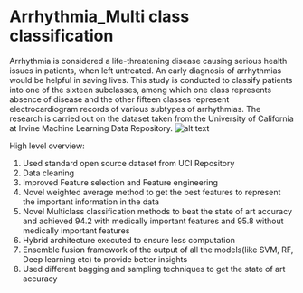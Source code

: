 # Arrhythmia_Multi class classification

Arrhythmia is considered a life-threatening disease causing serious health issues in patients, when left untreated. An early diagnosis of arrhythmias would be helpful in saving lives. This study is conducted to classify patients into one of the sixteen subclasses, among which one class represents absence of disease and the other fifteen classes represent electrocardiogram records of various subtypes of arrhythmias. The research is carried out on the dataset taken from the University of California at Irvine Machine Learning Data Repository. 
![alt text](https://github.com/Vidya1899/Arrhythmia_classification/blob/master/Highlevel%20Architectural%20dig.jpg?raw=true) 

High level overview:
1. Used standard open source dataset from UCI Repository 
2. Data cleaning 
3. Improved Feature selection and Feature engineering 
4. Novel weighted average method to get the best features to represent the important information in the data
5. Novel Multiclass classification methods to beat the state of art accuracy and achieved 94.2 with medically important features and 95.8 without medically important features
6. Hybrid architecture executed to ensure less computation 
7. Ensemble fusion framework of the output of all the models(like SVM, RF, Deep learning etc) to provide better insights
8. Used different bagging and sampling techniques to get the state of art accuracy 
